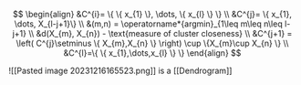 $$
\begin{align}
&C^{i}= \{ \{ x_{1} \}, \dots, \{ x_{l} \} \} \\
&C^{j}= \{ x_{1}, \dots, X_{l-j+1}\} \\
&(m,n) = \operatorname*{argmin}_{1\leq m\leq n\leq l-j+1}  \\
&d(X_{m}, X_{n}) - \text{measure of cluster closeness} \\
&C^{j+1} = \left( C^{j}\setminus \{ X_{m},X_{n} \} \right) \cup \{X_{m}\cup X_{n}   \}  \\
&C^{l}=\{ \{ x_{1},\dots,x_{l} \} \}
\end{align}
$$

![[Pasted image 20231216165523.png]]
is a [[Dendrogram]]